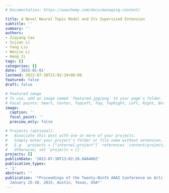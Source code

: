 ```yaml
---
# Documentation: https://wowchemy.com/docs/managing-content/

title: A Novel Neural Topic Model and Its Supervised Extension
subtitle: ''
summary: ''
authors:
- Ziqiang Cao
- Sujian Li
- Yang Liu
- Wenjie Li
- Heng Ji
tags: []
categories: []
date: '2015-01-01'
lastmod: 2022-07-30T21:02:29+08:00
featured: false
draft: false

# Featured image
# To use, add an image named `featured.jpg/png` to your page's folder.
# Focal points: Smart, Center, TopLeft, Top, TopRight, Left, Right, BottomLeft, Bottom, BottomRight.
image:
  caption: ''
  focal_point: ''
  preview_only: false

# Projects (optional).
#   Associate this post with one or more of your projects.
#   Simply enter your project's folder or file name without extension.
#   E.g. `projects = ["internal-project"]` references `content/project/deep-learning/index.md`.
#   Otherwise, set `projects = []`.
projects: []
publishDate: '2022-07-30T13:02:28.848400Z'
publication_types:
- '1'
abstract: ''
publication: '*Proceedings of the Twenty-Ninth AAAI Conference on Artificial Intelligence,
  January 25-30, 2015, Austin, Texas, USA*'
---
```

